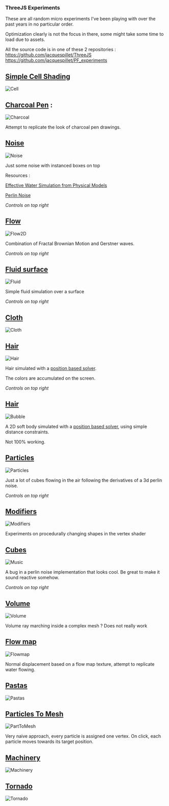 
###  ThreeJS Experiments

These are all random micro experiments I've been playing with over the past years in no particular order.

Optimization clearly is not the focus in there, some might take some time to load due to assets.

All the source code is in one of these 2 repositories :
https://github.com/jacquespillet/ThreeJS
https://github.com/jacquespillet/PF_experiments


## [Simple Cell Shading](Threejs/CellShading/CellShading.html)

![Cell](Images/Threejs/Cell.PNG)

## [Charcoal Pen](Threejs/Charcoal/Index.html) : 

![Charcoal](Images/Threejs/Charcoal.PNG)

Attempt to replicate the look of charcoal pen drawings.

## [Noise](Threejs/Flow2D/Index.html)

![Noise](Images/Threejs/Noise.PNG)

Just some noise with instanced boxes on top

Resources : 

[Effective Water Simulation from Physical Models](https://developer.nvidia.com/gpugems/gpugems/part-i-natural-effects/chapter-1-effective-water-simulation-physical-models)

[Perlin Noise](https://catlikecoding.com/unity/tutorials/noise/)

*Controls on top right*

## [Flow](Threejs/Flow/index.html)

![Flow2D](Images/Threejs/Flow2D.PNG)

Combination of Fractal Brownian Motion and Gerstner waves.

*Controls on top right*

## [Fluid surface](Threejs/Fluid/index.html)

![Fluid](Images/Threejs/Fluid.PNG)

Simple fluid simulation over a surface

*Controls on top right*

## [Cloth](Threejs/Cloth/index.html)

![Cloth](Images/Threejs/Cloth.PNG)

## [Hair](Threejs/Hair/Index.html)

![Hair](Images/Threejs/Hair.PNG)

Hair simulated with a [position based solver](https://link.springer.com/referenceworkentry/10.1007%2F978-3-319-08234-9_92-1).

The colors are accumulated on the screen.

*Controls on top right*

## [Hair](Threejs/Bubbles/Index.html)

![Bubble](Images/Threejs/Bubble.PNG)

A 2D soft body simulated with a [position based solver](https://link.springer.com/referenceworkentry/10.1007%2F978-3-319-08234-9_92-1), using simple distance constraints.

Not 100% working.

## [Particles](Threejs/Instances/Index.html)

![Particles](Images/Threejs/Particles.PNG)

Just a lot of cubes flowing in the air following the derivatives of a 3d perlin noise.

*Controls on top right*

## [Modifiers](Threejs/Modifiers/index.html)

![Modifiers](Images/Threejs/Modifiers.PNG)

Experiments on procedurally changing shapes in the vertex shader

## [Cubes](Threejs/Music/Index.html)

![Music](Images/Threejs/Music.PNG)

A bug in a perlin noise implementation that looks cool.
Be great to make it sound reactive somehow.

*Controls on top right*

## [Volume](Threejs/Volume/Index.html)

![Volume](Images/Threejs/Cloud.PNG)

Volume ray marching inside a complex mesh ?  Does not really work

## [Flow map](https://jacquespillet.github.io/ThreeJS/scene4.html)

![Flowmap](Images/Threejs/Flowmap.PNG)

Normal displacement based on a flow map texture, attempt to replicate water flowing.

## [Pastas](https://jacquespillet.github.io/ThreeJS/scene5.html)

![Pastas](Images/Threejs/Pastas.PNG)

## [Particles To Mesh](https://jacquespillet.github.io/ThreeJS/scene6.html)

![PartToMesh](Images/Threejs/PartToMesh.PNG)

Very naive approach, every particle is assigned one vertex. On click, each particle moves towards its target position.

## [Machinery](https://jacquespillet.github.io/ThreeJS/scene7.html)

![Machinery](Images/Threejs/Machinery.PNG)

## [Tornado](https://jacquespillet.github.io/ThreeJS/scene12.html)

![Tornado](Images/Threejs/Tornado.PNG)

